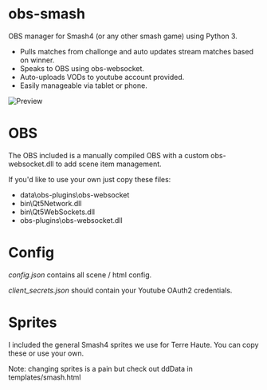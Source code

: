 # obs-smash
OBS manager for Smash4 (or any other smash game) using Python 3.

* Pulls matches from challonge and auto updates stream matches based on winner.
* Speaks to OBS using obs-websocket.
* Auto-uploads VODs to youtube account provided.
* Easily manageable via tablet or phone.


![Preview](http://puu.sh/uxTSZ/0f68f52a47.png)

# OBS
The OBS included is a manually compiled OBS with a custom obs-websocket.dll to add scene item management.

If you'd like to use your own just copy these files:
* data\obs-plugins\obs-websocket
* bin\Qt5Network.dll
* bin\Qt5WebSockets.dll
* obs-plugins\obs-websocket.dll

# Config
*config.json* contains all scene / html config.

*client_secrets.json* should contain your Youtube OAuth2 credentials.

# Sprites
I included the general Smash4 sprites we use for Terre Haute. You can copy these or use your own.

Note: changing sprites is a pain but check out ddData in templates/smash.html
